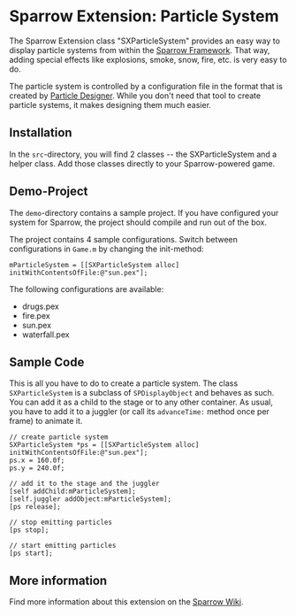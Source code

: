 Sparrow Extension: Particle System
==================================

The Sparrow Extension class "SXParticleSystem" provides an easy way to display particle systems from within the [Sparrow Framework][1]. That way, adding special effects like explosions, smoke, snow, fire, etc. is very easy to do.

The particle system is controlled by a configuration file in the format that is created by [Particle Designer][2]. While you don't need that tool to create particle systems, it makes designing them much easier.

Installation
------------

In the `src`-directory, you will find 2 classes -- the SXParticleSystem and a helper class. Add those classes directly to your Sparrow-powered game.

Demo-Project
------------

The `demo`-directory contains a sample project. If you have configured your system for Sparrow, the project should compile and run out of the box. 

The project contains 4 sample configurations. Switch between configurations in `Game.m` by 
changing the init-method:

    mParticleSystem = [[SXParticleSystem alloc] initWithContentsOfFile:@"sun.pex"];
    
The following configurations are available:

- drugs.pex
- fire.pex
- sun.pex
- waterfall.pex

Sample Code
-----------

This is all you have to do to create a particle system. The class `SXParticleSystem` is a subclass of `SPDisplayObject` and behaves as such. You can add it as a child to the stage or to any other
container. As usual, you have to add it to a juggler (or call its `advanceTime:` method once per frame) to animate it.

    // create particle system
    SXParticleSystem *ps = [[SXParticleSystem alloc] initWithContentsOfFile:@"sun.pex"];    
    ps.x = 160.0f;
    ps.y = 240.0f;
  
    // add it to the stage and the juggler
    [self addChild:mParticleSystem];
    [self.juggler addObject:mParticleSystem];
    [ps release];
    
    // stop emitting particles
    [ps stop];
    
    // start emitting particles
    [ps start];

More information
----------------

Find more information about this extension on the [Sparrow Wiki][3].

[1]: http://www.sparrow-framework.org
[2]: http://particledesigner.71squared.com
[3]: http://wiki.sparrow-framework.org/extensions/sxparticlesystem